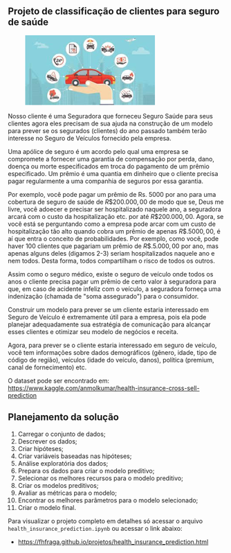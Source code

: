 
## Projeto de classificação de clientes para seguro de saúde

<figure>
  <img src="./imagens/vehicle_insurance.jpeg " alt="Figura 1" />
</figure>

Nosso cliente é uma Seguradora que forneceu Seguro Saúde para seus clientes agora eles precisam de sua ajuda na construção de um modelo para prever se os segurados (clientes) do ano passado também terão interesse no Seguro de Veículos fornecido pela empresa.

Uma apólice de seguro é um acordo pelo qual uma empresa se compromete a fornecer uma garantia de compensação por perda, dano, doença ou morte especificados em troca do pagamento de um prêmio especificado. Um prêmio é uma quantia em dinheiro que o cliente precisa pagar regularmente a uma companhia de seguros por essa garantia.

Por exemplo, você pode pagar um prêmio de Rs. 5000 por ano para uma cobertura de seguro de saúde de $R\$ 200.000,00$ de modo que se, Deus me livre, você adoecer e precisar ser hospitalizado naquele ano, a seguradora arcará com o custo da hospitalização etc. por até $R\$ 200.000,00$. Agora, se você está se perguntando como a empresa pode arcar com um custo de hospitalização tão alto quando cobra um prêmio de apenas $R\$. 5000,00$, é aí que entra o conceito de probabilidades. Por exemplo, como você, pode haver 100 clientes que pagariam um prêmio de $R\$. 5.000,00$ por ano, mas apenas alguns deles (digamos 2-3) seriam hospitalizados naquele ano e nem todos. Desta forma, todos compartilham o risco de todos os outros.

Assim como o seguro médico, existe o seguro de veículo onde todos os anos o cliente precisa pagar um prêmio de certo valor à seguradora para que, em caso de acidente infeliz com o veículo, a seguradora forneça uma indenização (chamada de "soma assegurado") para o consumidor.

Construir um modelo para prever se um cliente estaria interessado em Seguro de Veículo é extremamente útil para a empresa, pois ela pode planejar adequadamente sua estratégia de comunicação para alcançar esses clientes e otimizar seu modelo de negócios e receita.

Agora, para prever se o cliente estaria interessado em seguro de veículo, você tem informações sobre dados demográficos (gênero, idade, tipo de código de região), veículos (idade do veículo, danos), política (premium, canal de fornecimento) etc.

O dataset pode ser encontrado em: https://www.kaggle.com/anmolkumar/health-insurance-cross-sell-prediction

## Planejamento da solução
1. Carregar o conjunto de dados;
2. Descrever os dados;
3. Criar hipóteses;
4. Criar variáveis baseadas nas hipóteses;
5. Análise exploratória dos dados;
6. Prepara os dados para criar o modelo preditivo;
7. Selecionar os melhores recursos para o modelo preditivo;
8. Criar os modelos preditivos;
9. Avaliar as métricas para o  modelo;
10. Encontrar os melhores parâmetros para o modelo selecionado;
11. Criar o modelo final.

Para visualizar o projeto completo em detalhes só acessar o arquivo `health_insurance_prediction.ipynb` ou acessar o link abaixo:

* https://fhfraga.github.io/projetos/health_insurance_prediction.html